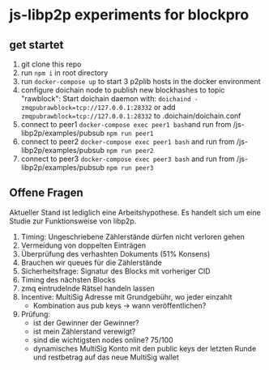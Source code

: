 # js-libp2p experiments for blockpro 

## get startet
1. git clone this repo 
2. run ```npm i``` in root directory
3. run ```docker-compose up``` to start 3 p2plib hosts in the docker environment
4. configure doichain node to publish new blockhashes to topic "rawblock": Start doichain daemon with: ```doichaind -zmqpubrawblock=tcp://127.0.0.1:28332```
or add ```zmqpubrawblock=tcp://127.0.0.1:28332``` to .doichain/doichain.conf
5. connect to peer1 ```docker-compose exec peer1 bash```and run from /js-libp2p/examples/pubsub ```npm run peer1```
6. connect to peer2 ```docker-compose exec peer1 bash``` and run from /js-libp2p/examples/pubsub ```npm run peer2```
7. connect to peer3 ```docker-compose exec peer3 bash``` and run from /js-libp2p/examples/pubsub ```npm run peer3```


## Offene Fragen
Aktueller Stand ist lediglich eine Arbeitshypothese. Es handelt sich um eine Studie zur Funktionsweise von libp2p.

1. Timing: Ungeschriebene Zählerstände dürfen nicht verloren gehen
2. Vermeidung von doppelten Einträgen
3. Überprüfung des verhashten Dokuments (51% Konsens)
4. Brauchen wir queues für die Zählerstände
5. Sicherheitsfrage: Signatur des Blocks mit vorheriger CID
6. Timing des nächsten Blocks
7. zmq eintrudelnde Rätsel handeln lassen
8. Incentive: MultiSig Adresse mit Grundgebühr, wo jeder einzahlt 
    - Kombination aus pub keys -> wann veröffentlichen? 
9. Prüfung:
    - ist der Gewinner der Gewinner?
    - ist mein Zählerstand verewigt?
    - sind die wichtigsten nodes online? 75/100 
    - dynamisches MultiSig Konto mit den public keys der letzten Runde und restbetrag auf das neue MultiSig wallet


